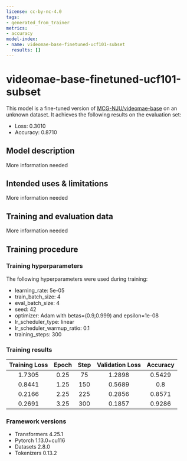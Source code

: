 ```yaml
---
license: cc-by-nc-4.0
tags:
- generated_from_trainer
metrics:
- accuracy
model-index:
- name: videomae-base-finetuned-ucf101-subset
  results: []
---
```


<!-- This model card has been generated automatically according to the information the Trainer had access to. You
should probably proofread and complete it, then remove this comment. -->

# videomae-base-finetuned-ucf101-subset

This model is a fine-tuned version of [MCG-NJU/videomae-base](https://huggingface.co/MCG-NJU/videomae-base) on an unknown dataset.
It achieves the following results on the evaluation set:
- Loss: 0.3010
- Accuracy: 0.8710

## Model description

More information needed

## Intended uses & limitations

More information needed

## Training and evaluation data

More information needed

## Training procedure

### Training hyperparameters

The following hyperparameters were used during training:
- learning_rate: 5e-05
- train_batch_size: 4
- eval_batch_size: 4
- seed: 42
- optimizer: Adam with betas=(0.9,0.999) and epsilon=1e-08
- lr_scheduler_type: linear
- lr_scheduler_warmup_ratio: 0.1
- training_steps: 300

### Training results

| Training Loss | Epoch | Step | Validation Loss | Accuracy |
|:-------------:|:-----:|:----:|:---------------:|:--------:|
| 1.7305        | 0.25  | 75   | 1.2898          | 0.5429   |
| 0.8441        | 1.25  | 150  | 0.5689          | 0.8      |
| 0.2166        | 2.25  | 225  | 0.2856          | 0.8571   |
| 0.2691        | 3.25  | 300  | 0.1857          | 0.9286   |


### Framework versions

- Transformers 4.25.1
- Pytorch 1.13.0+cu116
- Datasets 2.8.0
- Tokenizers 0.13.2

